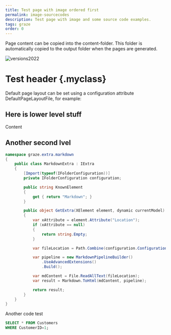 ```yaml
---
title: Test page with image ordered first
permalink: image-sourcecodes
description: Test page with image and some source code examples.
tags: graze
order: 0
---
```

Page content can be copied into the content-folder. This folder is automatically copied to the output folder when the pages are generated.

![versions2022](/content/Adafy_Hori.png)

# Test header {.myclass}

Default page layout can be set using a configuration attribute DefaultPageLayoutFile, for example:

## Here is lower level stuff

Content

## Another second lvel

```csharp {.line-numbers}
namespace graze.extra.markdown
{
    public class MarkdownExtra : IExtra
    {
        [Import(typeof(IFolderConfiguration))]
        private IFolderConfiguration configuration; 

        public string KnownElement
        {
            get { return "Markdown"; }
        }

        public object GetExtra(XElement element, dynamic currentModel)
        {
            var xAttribute = element.Attribute("Location");
            if (xAttribute == null)
            {
                return string.Empty;
            }

            var fileLocation = Path.Combine(configuration.ConfigurationRootFolder, xAttribute.Value);

            var pipeline = new MarkdownPipelineBuilder()
                .UseAdvancedExtensions()
                .Build();

            var mdContent = File.ReadAllText(fileLocation);
            var result = Markdown.ToHtml(mdContent, pipeline);

            return result;
        }
    }
}

```

Another code test

```sql
SELECT * FROM Customers
WHERE CustomerID=1;
```
